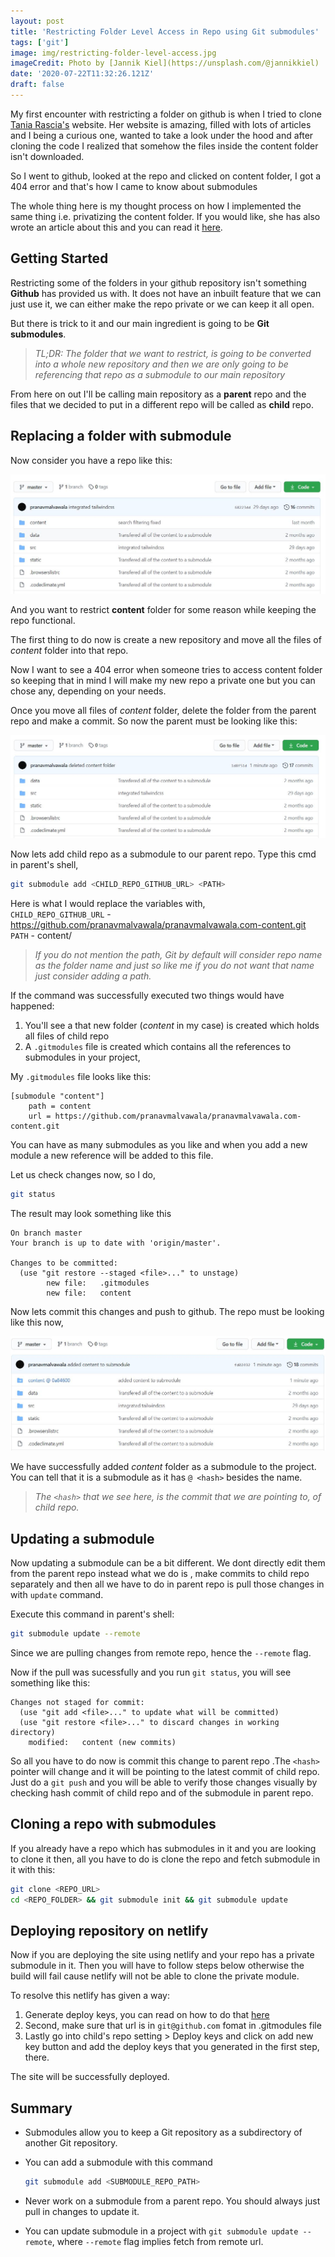 ```yaml
---
layout: post
title: 'Restricting Folder Level Access in Repo using Git submodules'
tags: ['git']
image: img/restricting-folder-level-access.jpg
imageCredit: Photo by [Jannik Kiel](https://unsplash.com/@jannikkiel)
date: '2020-07-22T11:32:26.121Z'
draft: false
---
```


My first encounter with restricting a folder on github is when I tried to clone [Tania Rascia's](https://www.taniarascia.com/) website. Her website is amazing, filled with lots of articles and I being a curious one, wanted to take a look under the hood and after cloning the code I realized that somehow the files inside the content folder isn't downloaded.

So I went to github, looked at the repo and clicked on content folder, I got a 404 error and that's how I came to know about submodules

The whole thing here is my thought process on how I implemented the same thing i.e. privatizing the content folder. If you would like, she has also wrote an article about this and you can read it [here](https://www.taniarascia.com/git-submodules-private-content/).

## Getting Started

Restricting some of the folders in your github repository isn't something **Github** has provided us with. It does not have an inbuilt feature that we can just use it, we can either make the repo private or we can keep it all open.

But there is trick to it and our main ingredient is going to be **Git submodules**.

> _TL;DR: The folder that we want to restrict, is going to be converted into a whole new repository and then we are only going to be referencing that repo as a submodule to our main repository_

From here on out I'll be calling main repository as a **parent** repo and the files that we decided to put in a different repo will be called as **child** repo.

## Replacing a folder with submodule

Now consider you have a repo like this:

![alt text](./img/git-submodule-init-repo.jpg "initial project structure")

And you want to restrict **content** folder for some reason while keeping the repo functional.

The first thing to do now is create a new repository and move all the files of <i>content</i> folder into
that repo.

Now I want to see a 404 error when someone tries to access content folder so keeping that in mind I will make my new repo a private one but you can chose any, depending on your needs.

Once you move all files of <i>content</i> folder, delete the folder from the parent
repo and make a commit. So now the parent must be looking like this:

![alt text](./img/deleted-content.jpg "after deleting content")

Now lets add child repo as a submodule to our parent repo. Type this cmd in parent's shell,

```bash
git submodule add <CHILD_REPO_GITHUB_URL> <PATH>
```

Here is what I would replace the variables with,  
`CHILD_REPO_GITHUB_URL` - https://github.com/pranavmalvawala/pranavmalvawala.com-content.git  
`PATH` - content/

> _If you do not mention the path, Git by default will consider repo name as the folder name and just so like me if you do not want that name just consider adding a path._

If the command was successfully executed two things would have happened:

1. You'll see a that new folder (_content_ in my case) is created which holds all files of child repo
2. A `.gitmodules` file is created which contains all the references to submodules in your project,

My `.gitmodules` file looks like this:

```terminal
[submodule "content"]
	path = content
	url = https://github.com/pranavmalvawala/pranavmalvawala.com-content.git
```

You can have as many submodules as you like and when you add a new module a new reference will be added to this file.

Let us check changes now, so I do,

```bash
git status
```

The result may look something like this

```terminal
On branch master
Your branch is up to date with 'origin/master'.

Changes to be committed:
  (use "git restore --staged <file>..." to unstage)
        new file:   .gitmodules
        new file:   content
```

Now lets commit this changes and push to github. The repo must be looking like this now,

![alt text](./img/repo-with-submodule.jpg "initial repo")

We have successfully added _content_ folder as a submodule to the project.
You can tell that it is a submodule as it has `@ <hash>` besides the name.

> _The `<hash>` that we see here, is the commit that we are pointing to, of child repo._

## Updating a submodule

Now updating a submodule can be a bit different. We dont directly edit them from the parent repo
instead what we do is , make commits to child repo separately and then all we have to do in parent repo
is pull those changes in with `update` command.

Execute this command in parent's shell:

```bash
git submodule update --remote
```

Since we are pulling changes from remote repo, hence the `--remote` flag.

Now if the pull was sucessfully and you run `git status`, you will see something like this:

```terminal
Changes not staged for commit:
  (use "git add <file>..." to update what will be committed)
  (use "git restore <file>..." to discard changes in working directory)
	modified:   content (new commits)
```

So all you have to do now is commit this change to parent repo .The `<hash>` pointer will change and it will be pointing to the latest commit of child repo. Just do a `git push` and you will be able to verify those changes visually by checking hash commit of child repo and of the submodule in parent repo.

## Cloning a repo with submodules

If you already have a repo which has submodules in it and you are looking to clone it then,
all you have to do is clone the repo and fetch submodule in it with this:

```bash
git clone <REPO_URL>
cd <REPO_FOLDER> && git submodule init && git submodule update
```

## Deploying repository on netlify

Now if you are deploying the site using netlify and your repo has a private submodule in it.
Then you will have to follow steps below otherwise the build will fail cause netlify will not be able to clone the private module.

To resolve this netlify has given a way:

1. Generate deploy keys, you can read on how to do that [here](https://docs.netlify.com/configure-builds/repo-permissions-linking/#deploy-keys)
2. Second, make sure that url is in `git@github.com` fomat in .gitmodules file
3. Lastly go into child's repo setting > Deploy keys and click on add new key button and add the deploy keys that you generated in the first step, there.

The site will be successfully deployed.

## Summary

- Submodules allow you to keep a Git repository as a subdirectory of another Git repository.
- You can add a submodule with this command

  ```bash
  git submodule add <SUBMODULE_REPO_PATH>
  ```

- Never work on a submodule from a parent repo. You should always just pull in changes to update it.
- You can update submodule in a project with `git submodule update --remote`, where `--remote` flag implies fetch from remote url.
